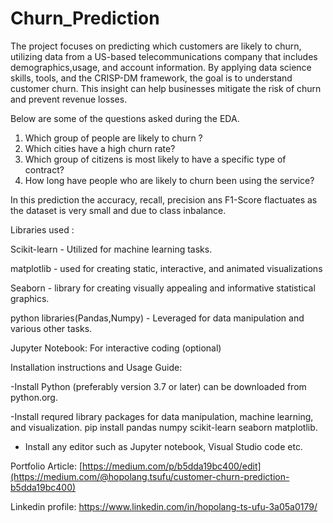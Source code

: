 # Churn_Prediction
The project focuses on predicting which customers are likely to churn, utilizing data from a US-based telecommunications company 
that includes demographics,usage, and account information. By applying data science skills, tools, and the CRISP-DM framework, 
the goal is to understand customer churn. This insight can help businesses mitigate the risk of churn and prevent revenue losses.

Below are some of the questions asked during the EDA.
1)	Which group of people are likely to churn ?
2)	Which cities have a high churn rate?
3)	Which group of citizens is most likely to have a specific type of contract?
4)	How long have people who are likely to churn been using the service?

In this prediction the accuracy, recall, precision ans F1-Score flactuates as the dataset is very small and due to class inbalance.

Libraries used :

Scikit-learn - Utilized for machine learning tasks.

matplotlib - used for creating static, interactive, and animated visualizations

Seaborn - library for creating visually appealing and informative statistical graphics.

python libraries(Pandas,Numpy) - Leveraged for data manipulation and various other tasks.

Jupyter Notebook: For interactive coding (optional)

Installation instructions and Usage Guide:

-Install Python (preferably version 3.7 or later) can be downloaded from python.org. 

-Install requred library packages for data manipulation, machine learning, and visualization.
pip install pandas numpy scikit-learn seaborn matplotlib.

- Install any editor such as Jupyter notebook, Visual Studio code etc.

Portfolio Article: [https://medium.com/p/b5dda19bc400/edit](https://medium.com/@hopolang.tsufu/customer-churn-prediction-b5dda19bc400)

Linkedin profile: https://www.linkedin.com/in/hopolang-ts-ufu-3a05a0179/
